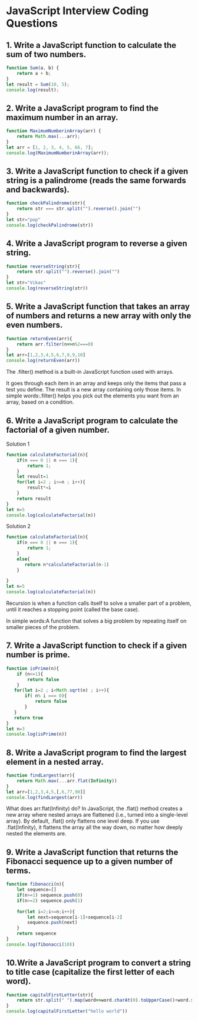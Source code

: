 # JavaScript Interview Coding Questions

## 1. Write a JavaScript function to calculate the sum of two numbers.

```javascript
function Sum(a, b) {
    return a + b;
}
let result = Sum(10, 5);
console.log(result);
```

## 2. Write a JavaScript program to find the maximum number in an array.

```javascript
function MaximumNumberinArray(arr) {
    return Math.max(...arr);
}
let arr = [1, 2, 3, 4, 5, 66, 7];
console.log(MaximumNumberinArray(arr));
```

## 3. Write a JavaScript function to check if a given string is a palindrome (reads the same forwards and backwards). 
```javascript
function checkPalindrome(str){
    return str === str.split("").reverse().join("")
}
let str="pop"
console.log(checkPalindrome(str))
```

## 4. Write a JavaScript program to reverse a given string. 
```javascript
function reverseString(str){
    return str.split("").reverse().join("")
}
let str="Vikas"
console.log(reverseString(str))
```

## 5. Write a JavaScript function that takes an array of numbers and returns a new array with only the even numbers. 
```javascript
function returnEven(arr){
    return arr.filter(n=>n%2===0)
}
let arr=[1,2,3,4,5,6,7,8,9,10]
console.log(returnEven(arr))
```
The .filter() method is a built-in JavaScript function used with arrays.

It goes through each item in an array and keeps only the items that pass a test you define.
The result is a new array containing only those items.
In simple words:.filter() helps you pick out the elements you want from an array, based on a condition.


## 6. Write a JavaScript program to calculate the factorial of a given number. 
Solution 1
```javascript
function calculateFactorial(n){
    if(n === 0 || n === 1){
        return 1;
    }
    let result=1
    for(let i=2 ; i<=n ; i++){
        result*=i
    }
    return result 
}
let n=5
console.log(calculateFactorial(n))

```
Solution 2
```javascript
function calculateFactorial(n){
    if(n === 0 || n === 1){
        return 1;
    }
    else{
       return n*calculateFactorial(n-1)
    }
     
}
let n=5
console.log(calculateFactorial(n))
```
Recursion is when a function calls itself to solve a smaller part of a problem, until it reaches a stopping point (called the base case).

In simple words:A function that solves a big problem by repeating itself on smaller pieces of the problem.


## 7. Write a JavaScript function to check if a given number is prime. 
```javascript
function isPrime(n){
    if (n<=1){
        return false
    }
   for(let i=2 ; i<Math.sqrt(n) ; i++){
       if( n% i === 0){
           return false
       }
   }
   return true
}
let n=3
console.log(isPrime(n))
```


## 8. Write a JavaScript program to find the largest element in a nested array. 
```javascript
function findLargest(arr){
    return Math.max(...arr.flat(Infinity))
}
let arr=[1,2,3,4,5,[,6,77,90]]
console.log(findLargest(arr))
```
 What does arr.flat(Infinity) do?
In JavaScript, the .flat() method creates a new array where nested arrays are flattened (i.e., turned into a single-level array).
By default, .flat() only flattens one level deep.
If you use .flat(Infinity), it flattens the array all the way down, no matter how deeply nested the elements are.


## 9. Write a JavaScript function that returns the Fibonacci sequence up to a given number of terms. 
```javascript
function fibonacci(n){
    let sequence=[]
    if(n>=1) sequence.push(0)
    if(n>=2) sequence.push(1)
    
    for(let i=2;i<=n;i++){
        let next=sequence[i-1]+sequence[i-2]
        sequence.push(next)
    }
    return sequence
}
console.log(fibonacci(10))
```


## 10.Write a JavaScript program to convert a string to title case (capitalize the first letter of each word). 
```javascript
function capitalFirstLetter(str){
    return str.split(" ").map(word=>word.charAt(0).toUpperCase()+word.slice(1)).join(" ")
}
console.log(capitalFirstLetter("hello world"))
```




